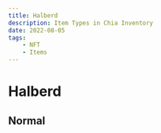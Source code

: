 ```yaml
---
title: Halberd
description: Item Types in Chia Inventory
date: 2022-08-05
tags:
    - NFT
    - Items
---
```


# Halberd
## Normal



